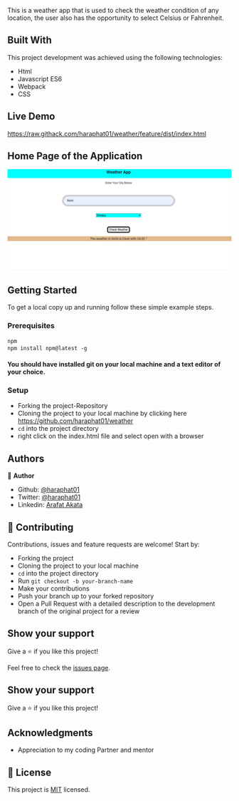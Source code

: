 

This is a weather app that is used to check the weather condition of any location, the user also has the opportunity to select Celsius or Fahrenheit.

## Built With
This project development was achieved using the following technologies:

- Html
- Javascript ES6
- Webpack
- CSS

## Live Demo

https://raw.githack.com/haraphat01/weather/feature/dist/index.html


## Home Page of the Application
![screenshot](weather.png)


## Getting Started

To get a local copy up and running follow these simple example steps.

### Prerequisites
    npm
    npm install npm@latest -g

#### You should have installed git on your local machine and a text editor of your choice.
### Setup

- Forking the project-Repository
- Cloning the project to your local machine by clicking here https://github.com/haraphat01/weather
- `cd` into the project directory
- right click on the index.html file and select open with a browser


## Authors

👤 **Author**

- Github: [@haraphat01](https://github.com/haraphat01)
- Twitter: [@haraphat01](https://twitter.com/haraphat01)
- Linkedin: [Arafat Akata](https://www.linkedin.com/in/arafat-akata/)


## 🤝 Contributing

Contributions, issues and feature requests are welcome! Start by:

- Forking the project
- Cloning the project to your local machine
- `cd` into the project directory
- Run `git checkout -b your-branch-name`
- Make your contributions
- Push your branch up to your forked repository
- Open a Pull Request with a detailed description to the development branch of the original project for a review


## Show your support

Give a ⭐️ if you like this project!

Feel free to check the [issues page](issues/).

## Show your support

Give a ⭐️ if you like this project!

## Acknowledgments

- Appreciation to my coding Partner and mentor

## 📝 License

This project is [MIT](lic.url) licensed.
